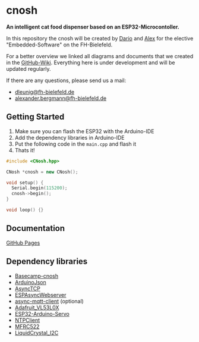 # cnosh
**An intelligent cat food dispenser based on an ESP32-Microcontoller.**

In this repository the cnosh will be created by [Dario](https://github.com/dleunig) and [Alex](https://github.com/abergy) for the elective "Embedded-Software" on the FH-Bielefeld.

For a better overview we linked all diagrams and documents that we created in the [GitHub-Wiki](https://github.com/IoT-Lab-Minden/cnosh/wiki). Everything here is under development and will be updated regularly.

If there are any questions, please send us a mail:

- dleunig@fh-bielefeld.de
- alexander.bergmann@fh-bielefeld.de

## Getting Started

1. Make sure you can flash the ESP32 with the Arduino-IDE
2. Add the dependency libraries in Arduino-IDE
3. Put the following code in the `main.cpp` and flash it
4. Thats it! 

```c++
#include <CNosh.hpp>

CNosh *cnosh = new CNosh();

void setup() {
  Serial.begin(115200);
  cnosh->begin();
}

void loop() {}
```

## Documentation
[GitHub Pages](https://dleunig.github.io/cnosh/)

## Dependency libraries

- [Basecamp-cnosh](https://github.com/abergy/Basecamp-cnosh)
- [ArduinoJson](https://github.com/bblanchon/ArduinoJson/tree/master)
- [AsyncTCP](https://github.com/me-no-dev/AsyncTCP/tree/master)
- [ESPAsyncWebserver](https://github.com/me-no-dev/ESPAsyncWebServer/tree/master)
- [async-mqtt-client](https://github.com/marvinroger/async-mqtt-client/tree/master) (optional)
- [Adafruit_VL53L0X](https://github.com/adafruit/Adafruit_VL53L0X)
- [ESP32-Arduino-Servo](https://github.com/RoboticsBrno/ESP32-Arduino-Servo-Library)
- [NTPClient](https://github.com/arduino-libraries/NTPClient)
- [MFRC522](https://github.com/miguelbalboa/rfid)
- [LiquidCrystal_I2C](https://github.com/johnrickman/LiquidCrystal_I2C)

